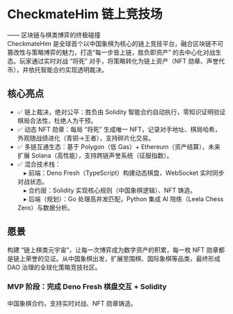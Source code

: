 # CheckmateHim 链上竞技场

—— 区块链与棋类博弈的终极碰撞\
CheckmateHim 是全球首个以中国象棋为核心的链上竞技平台，融合区块链不可篡改性与策略博弈的魅力，打造“每一步皆上链，胜负即资产” 的去中心化对战生态。玩家通过实时对战 “将死” 对手，将策略转化为链上资产（NFT 勋章、声誉代币），并依托智能合约实现透明裁决。

## 核心亮点

- ✅ 链上裁决，绝对公平：胜负由 Solidity 智能合约自动执行，零知识证明验证棋局合法性，杜绝人为干预。
- ✅ 动态 NFT 勋章：每局 “将死” 生成唯一 NFT，记录对手地址、棋局哈希，外观随战绩进化（青铜→王者），支持碎片化交易。
- ✅ 多链互通生态：基于 Polygon（低 Gas）+ Ethereum（资产结算），未来扩展 Solana（高性能），支持跨链声誉系统（征服指数）。
- ✅ 混合技术栈：\
   ▸ 前端：Deno Fresh（TypeScript）构建动态棋盘，WebSocket 实时同步对战状态。\
   ▸ 合约层：Solidity 实现核心规则（中国象棋逻辑）、NFT 铸造。\
   ▸ 后端（规划）：Go 处理高并发匹配，Python 集成 AI 陪练（Leela Chess Zero）与数据分析。

## 愿景

构建 “链上棋类元宇宙”，让每一次博弈成为数字资产的积累，每一枚 NFT 勋章都是链上荣誉的见证。从中国象棋出发，扩展至围棋、国际象棋等品类，最终形成 DAO 治理的全球化策略竞技社区。

### MVP 阶段：完成 Deno Fresh 棋盘交互 + Solidity

中国象棋合约，支持实时对战、NFT 勋章铸造。
